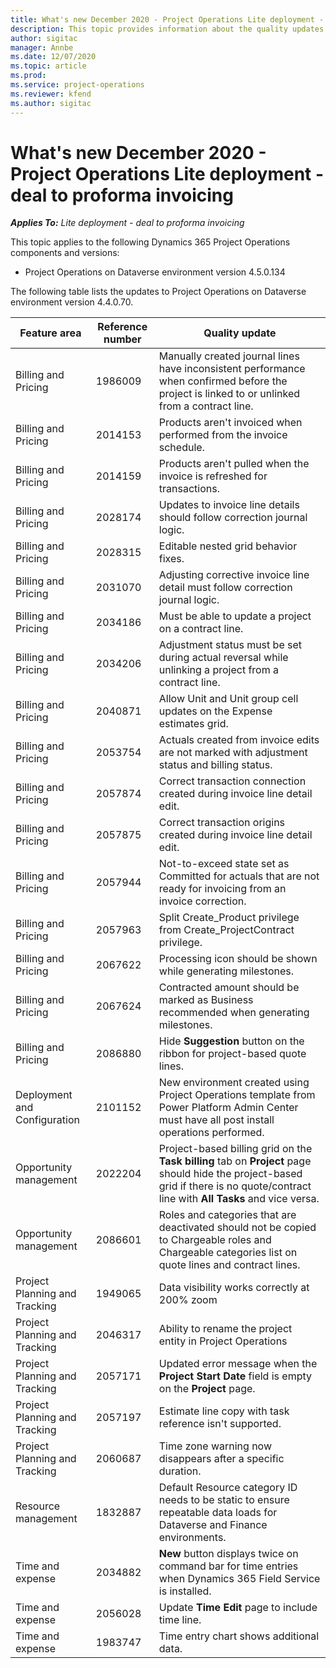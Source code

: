 ```yaml
---
title: What's new December 2020 - Project Operations Lite deployment - deal to proforma invoicing
description: This topic provides information about the quality updates available in the December 2020 release of Project Operations Lite deployment - deal to proforma invoicing. 
author: sigitac
manager: Annbe
ms.date: 12/07/2020
ms.topic: article
ms.prod:
ms.service: project-operations
ms.reviewer: kfend 
ms.author: sigitac
---
```


# What's new December 2020 - Project Operations Lite deployment - deal to proforma invoicing

_**Applies To:** Lite deployment - deal to proforma invoicing_

This topic applies to the following Dynamics 365 Project Operations components and versions:

  - Project Operations on Dataverse environment version 4.5.0.134 

The following table lists the updates to Project Operations on Dataverse environment version 4.4.0.70.

| **Feature area** | **Reference number** | **Quality update** |
| --- | --- | --- |
| Billing and Pricing | 1986009 | Manually created journal lines have inconsistent performance when confirmed before the project is linked to or unlinked from a contract line. |
| Billing and Pricing | 2014153 | Products aren't invoiced when performed from the invoice schedule. |
| Billing and Pricing | 2014159 | Products aren't pulled when the invoice is refreshed for transactions. |
| Billing and Pricing | 2028174 | Updates to invoice line details should follow correction journal logic. |
| Billing and Pricing | 2028315 | Editable nested grid behavior fixes. |
| Billing and Pricing | 2031070 | Adjusting corrective invoice line detail must follow correction journal logic. |
| Billing and Pricing | 2034186 | Must be able to update a project on a contract line. |
| Billing and Pricing | 2034206 | Adjustment status must be set during actual reversal while unlinking a project from a contract line. |
| Billing and Pricing | 2040871 | Allow Unit and Unit group cell updates on the Expense estimates grid. |
| Billing and Pricing | 2053754 | Actuals created from invoice edits are not marked with adjustment status and billing status. |
| Billing and Pricing | 2057874 | Correct transaction connection created during invoice line detail edit. |
| Billing and Pricing | 2057875 | Correct transaction origins created during invoice line detail edit. |
| Billing and Pricing | 2057944 | Not-to-exceed state set as Committed for actuals that are not ready for invoicing from an invoice correction. |
| Billing and Pricing | 2057963 | Split Create\_Product privilege from Create\_ProjectContract privilege. |
| Billing and Pricing | 2067622 | Processing icon should be shown while generating milestones. |
| Billing and Pricing | 2067624 | Contracted amount should be marked as Business recommended when generating milestones. |
| Billing and Pricing | 2086880 | Hide **Suggestion** button on the ribbon for project-based quote lines. |
| Deployment and Configuration | 2101152 | New environment created using Project Operations template from Power Platform Admin Center must have all post install operations performed. |
| Opportunity management | 2022204 | Project-based billing grid on the **Task billing** tab on **Project** page should hide the project-based grid if there is no quote/contract line with **All Tasks** and vice versa. |
| Opportunity management | 2086601 | Roles and categories that are deactivated should not be copied to Chargeable roles and Chargeable categories list on quote lines and contract lines. |
| Project Planning and Tracking | 1949065 | Data visibility works correctly at 200% zoom |
| Project Planning and Tracking | 2046317 | Ability to rename the project entity in Project Operations |
| Project Planning and Tracking | 2057171 | Updated error message when the **Project Start Date** field is empty on the **Project** page. |
| Project Planning and Tracking | 2057197 | Estimate line copy with task reference isn't supported. |
| Project Planning and Tracking | 2060687 | Time zone warning now disappears after a specific duration. |
| Resource management | 1832887 | Default Resource category ID needs to be static to ensure repeatable data loads for Dataverse and Finance environments. |
| Time and expense | 2034882 | **New** button displays twice on command bar for time entries when Dynamics 365 Field Service is installed. |
| Time and expense | 2056028 | Update **Time Edit** page to include time line. |
| Time and expense | 1983747 | Time entry chart shows additional data. |
